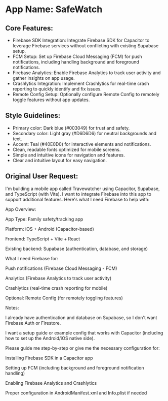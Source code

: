# **App Name**: SafeWatch

## Core Features:

- Firebase SDK Integration: Integrate Firebase SDK for Capacitor to leverage Firebase services without conflicting with existing Supabase setup.
- FCM Setup: Set up Firebase Cloud Messaging (FCM) for push notifications, including handling background and foreground notifications.
- Firebase Analytics: Enable Firebase Analytics to track user activity and gather insights on app usage.
- Crashlytics Integration: Implement Crashlytics for real-time crash reporting to quickly identify and fix issues.
- Remote Config Setup: Optionally configure Remote Config to remotely toggle features without app updates.

## Style Guidelines:

- Primary color: Dark blue (#003049) for trust and safety.
- Secondary color: Light gray (#D6D6D6) for neutral backgrounds and text.
- Accent: Teal (#40E0D0) for interactive elements and notifications.
- Clean, readable fonts optimized for mobile screens.
- Simple and intuitive icons for navigation and features.
- Clear and intuitive layout for easy navigation.

## Original User Request:
I'm building a mobile app called Travewatcher using Capacitor, Supabase, and TypeScript (with Vite). I want to integrate Firebase into this app to support additional features. Here's what I need Firebase to help with:

App Overview:

App Type: Family safety/tracking app

Platform: iOS + Android (Capacitor-based)

Frontend: TypeScript + Vite + React

Existing backend: Supabase (authentication, database, and storage)

What I need Firebase for:

Push notifications (Firebase Cloud Messaging - FCM)

Analytics (Firebase Analytics to track user activity)

Crashlytics (real-time crash reporting for mobile)

Optional: Remote Config (for remotely toggling features)

Notes:

I already have authentication and database on Supabase, so I don't want Firebase Auth or Firestore.

I want a setup guide or example config that works with Capacitor (including how to set up the Android/iOS native side).

Please guide me step-by-step or give me the necessary configuration for:

Installing Firebase SDK in a Capacitor app

Setting up FCM (including background and foreground notification handling)

Enabling Firebase Analytics and Crashlytics

Proper configuration in AndroidManifest.xml and Info.plist if needed
  